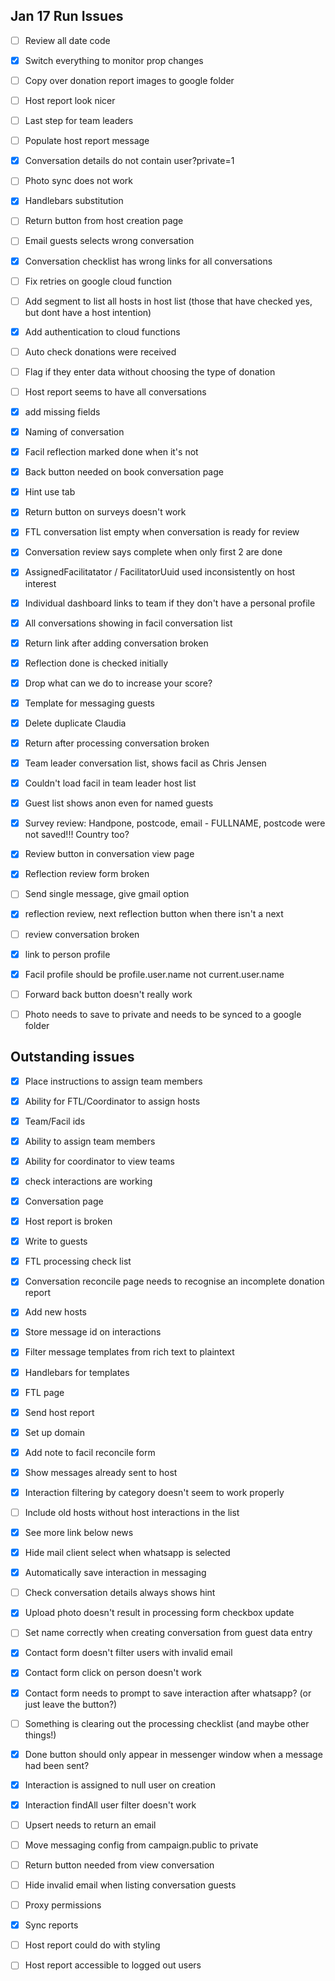 ## Jan 17 Run Issues
- [ ] Review all date code
- [X] Switch everything to monitor prop changes
- [ ] Copy over donation report images to google folder
- [ ] Host report look nicer
- [ ] Last step for team leaders
- [ ] Populate host report message
- [X] Conversation details do not contain user?private=1
- [ ] Photo sync does not work
- [X] Handlebars substitution
- [ ] Return button from host creation page
- [ ] Email guests selects wrong conversation
- [X] Conversation checklist has wrong links for all conversations
- [ ] Fix retries on google cloud function
- [ ] Add segment to list all hosts in host list (those that have checked yes, but dont have a host intention)

- [X] Add authentication to cloud functions
- [ ] Auto check donations were received
- [ ] Flag if they enter data without choosing the type of donation
- [ ] Host report seems to have all conversations
- [X] add missing fields
- [X] Naming of conversation
- [X] Facil reflection marked done when it's not
- [X] Back button needed on book conversation page
- [X] Hint use tab
- [X] Return button on surveys doesn't work
- [X] FTL conversation list empty when conversation is ready for review
- [X] Conversation review says complete when only first 2 are done
- [X] AssignedFacilitatator / FacilitatorUuid used inconsistently on host interest
- [X] Individual dashboard links to team if they don't have a personal profile
- [X] All conversations showing in facil conversation list
- [X] Return link after adding conversation broken
- [X] Reflection done is checked initially
- [X] Drop what can we do to increase your score?
- [X] Template for messaging guests
- [X] Delete duplicate Claudia
- [X] Return after processing conversation broken
- [X] Team leader conversation list, shows facil as Chris Jensen
- [X] Couldn't load facil in team leader host list
- [X] Guest list shows anon even for named guests
- [X] Survey review: Handpone, postcode, email - FULLNAME, postcode were not saved!!! Country too?
- [X] Review button in conversation view page
- [X] Reflection review form broken
- [ ] Send single message, give gmail option
- [X] reflection review, next reflection button when there isn't a next
- [ ] review conversation broken
- [X] link to person profile
- [X] Facil profile should be profile.user.name not current.user.name
- [ ] Forward back button doesn't really work
- [ ] Photo needs to save to private and needs to be synced to a google folder

## Outstanding issues

- [X] Place instructions to assign team members
- [X] Ability for FTL/Coordinator to assign hosts
- [X] Team/Facil ids
- [X] Ability to assign team members
- [X] Ability for coordinator to view teams
- [X] check interactions are working
- [X] Conversation page
- [X] Host report is broken
- [X] Write to guests
- [X] FTL processing check list
- [X] Conversation reconcile page needs to recognise an incomplete donation report
- [X] Add new hosts
- [X] Store message id on interactions
- [X] Filter message templates from rich text to plaintext
- [X] Handlebars for templates
- [X] FTL page
- [X] Send host report
- [X] Set up domain
- [X] Add note to facil reconcile form
- [X] Show messages already sent to host
- [X] Interaction filtering by category doesn't seem to work properly
- [ ] Include old hosts without host interactions in the list

- [X] See more link below news
- [X] Hide mail client select when whatsapp is selected
- [X] Automatically save interaction in messaging
- [ ] Check conversation details always shows hint
- [X] Upload photo doesn't result in processing form checkbox update
- [ ] Set name correctly when creating conversation from guest data entry
- [X] Contact form doesn't filter users with invalid email
- [X] Contact form click on person doesn't work
- [X] Contact form needs to prompt to save interaction after whatsapp? (or just leave the button?)
- [ ] Something is clearing out the processing checklist (and maybe other things!)

- [X] Done button should only appear in messenger window when a message had been sent?
- [X] Interaction is assigned to null user on creation
- [X] Interaction findAll user filter doesn't work
- [ ] Upsert needs to return an email
- [ ] Move messaging config from campaign.public to private
- [ ] Return button needed from view conversation
- [ ] Hide invalid email when listing conversation guests

- [ ] Proxy permissions
- [X] Sync reports

- [ ] Host report could do with styling
- [ ] Host report accessible to logged out users
